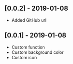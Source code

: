 ## [0.0.2] - 2019-01-08

* Added GitHub url

## [0.0.1] - 2019-01-08

* Custom function
* Custom background color
* Custom icon
